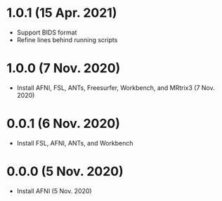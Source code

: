 # 1.0.1 (15 Apr. 2021)

- Support BIDS format
- Refine lines behind running scripts

# 1.0.0 (7 Nov. 2020)

- Install AFNI, FSL, ANTs, Freesurfer, Workbench, and MRtrix3 (7 Nov. 2020)

# 0.0.1 (6 Nov. 2020)

- Install FSL, AFNI, ANTs, and Workbench

# 0.0.0 (5 Nov. 2020)

- Install AFNI (5 Nov. 2020)
